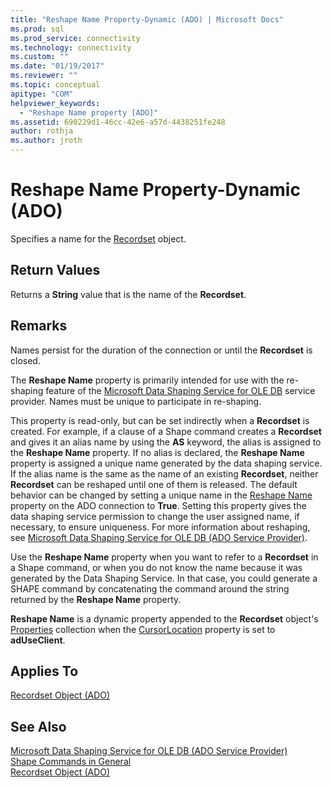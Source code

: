 ```yaml
---
title: "Reshape Name Property-Dynamic (ADO) | Microsoft Docs"
ms.prod: sql
ms.prod_service: connectivity
ms.technology: connectivity
ms.custom: ""
ms.date: "01/19/2017"
ms.reviewer: ""
ms.topic: conceptual
apitype: "COM"
helpviewer_keywords: 
  - "Reshape Name property [ADO]"
ms.assetid: 690229d1-46cc-42e6-a57d-4438251fe248
author: rothja
ms.author: jroth
---
```

# Reshape Name Property-Dynamic (ADO)
Specifies a name for the [Recordset](../../../ado/reference/ado-api/recordset-object-ado.md) object.  
  
## Return Values  
 Returns a **String** value that is the name of the **Recordset**.  
  
## Remarks  
 Names persist for the duration of the connection or until the **Recordset** is closed.  
  
 The **Reshape Name** property is primarily intended for use with the re-shaping feature of the [Microsoft Data Shaping Service for OLE DB](../../../ado/guide/appendixes/microsoft-data-shaping-service-for-ole-db-ado-service-provider.md) service provider. Names must be unique to participate in re-shaping.  
  
 This property is read-only, but can be set indirectly when a **Recordset** is created. For example, if a clause of a Shape command creates a **Recordset** and gives it an alias name by using the **AS** keyword, the alias is assigned to the **Reshape Name** property. If no alias is declared, the **Reshape Name** property is assigned a unique name generated by the data shaping service. If the alias name is the same as the name of an existing **Recordset**, neither **Recordset** can be reshaped until one of them is released. The default behavior can be changed by setting a unique name in the [Reshape Name](../../../ado/reference/ado-api/reshape-name-property-dynamic-ado.md) property on the ADO connection to **True**. Setting this property gives the data shaping service permission to change the user assigned name, if necessary, to ensure uniqueness. For more information about reshaping, see [Microsoft Data Shaping Service for OLE DB (ADO Service Provider)](../../../ado/guide/appendixes/microsoft-data-shaping-service-for-ole-db-ado-service-provider.md).  
  
 Use the **Reshape Name** property when you want to refer to a **Recordset** in a Shape command, or when you do not know the name because it was generated by the Data Shaping Service. In that case, you could generate a SHAPE command by concatenating the command around the string returned by the **Reshape Name** property.  
  
 **Reshape Name** is a dynamic property appended to the **Recordset** object's [Properties](../../../ado/reference/ado-api/properties-collection-ado.md) collection when the [CursorLocation](../../../ado/reference/ado-api/cursorlocation-property-ado.md) property is set to **adUseClient**.  
  
## Applies To  
 [Recordset Object (ADO)](../../../ado/reference/ado-api/recordset-object-ado.md)  
  
## See Also  
 [Microsoft Data Shaping Service for OLE DB (ADO Service Provider)](../../../ado/guide/appendixes/microsoft-data-shaping-service-for-ole-db-ado-service-provider.md)   
 [Shape Commands in General](../../../ado/guide/data/shape-commands-in-general.md)   
 [Recordset Object (ADO)](../../../ado/reference/ado-api/recordset-object-ado.md)
